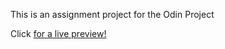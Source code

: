<p>This is an assignment project for the Odin Project</p>
<p>Click <a href="https://ctrlaltsudo.github.io/landing-page"> for a live preview!</p>

